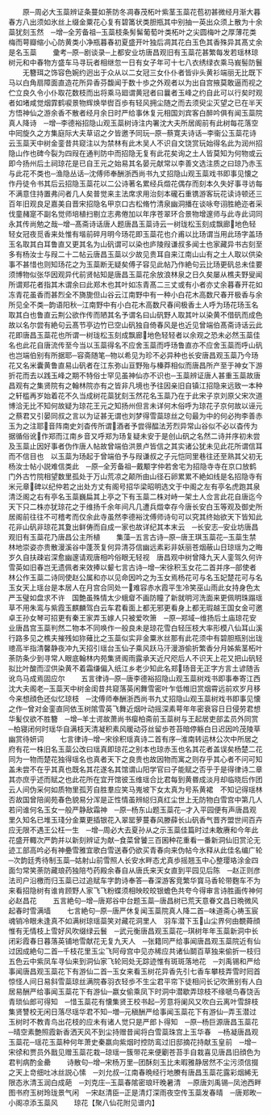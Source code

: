<!-- { "loadSidebar": true } -->
　　原─周必大玉蘂辨证条蔓如荼防冬凋春茂柘叶紫茎玉蘂花苞初甚微经月渐大暮春方八出须如氷丝上缀金粟花心复有碧筩状类胆瓶其中别抽一英出众须上散为十余蘂犹刻玉然　─增─全芳备祖─玉蘂枝条髣髴葡萄叶类柘叶之尖圆梅叶之厚薄花类梅而萼瓣缩小心防黄类小净瓶暮春初夏盛开叶独后凋其花白玉色其香殊异其髙丈余是名玉蘂
　　彚考─原─剧谈录─上都安业坊唐昌观旧有玉蘂花甚繁每发若瑶林琼树元和中春物方盛车马寻玩者相继忽一日有女子年可十七八衣绣绿衣乘马峩髻防鬟
　　无簪珥之饰容色婉约迥出于众从以二女冠三女仆仆者皆丱头黄衫端丽无比既下马以白角扇障面直造花所异香芬馥闻于数十歩之外观者以为出自宫掖莫敢逼而视之伫立良久令小仆取花数枝而出将乘马廻谓黄冠者曰曩者玉峰之约自此可以行矣时观者如堵咸觉烟霏鹤唳景物辉焕举辔百歩有轻风拥尘随之而去须臾尘灭望之已在半天方悟神仙之游余香不散者经月余日时严给事休复元相国刘宾客白醉吟俱有闻玉蘂院真人降诗　─增─李德裕招隐山观玉蘂树诗注内署沈大夫所居阁前有此树每花落空中囘旋久之方集庭际大夫草诏之夕皆邀予同玩─原─蔡寛夫诗话─李衞公玉蘂花诗云玉蘂天中树金銮昔共窥注以为禁林有此木吴人不识自文饶赏玩始得名此为润州招隐山作也碑今裂为四叚在通判防中而招隐无复有此花矣询之土人皆莫知为何物或云即今扬州后土祠琼花是已自王元之始易其名晏元献常以李善文选注质之曰琼乃赤玉与此花不类也─渔隐丛话─沈傅师奉酬浙西尚书九丈招隐山观玉蘂戏书即事见懐之作丹徒令书其后云招隐玉蘂花以二公诗著名累经兵燬花偶存而刻本久失好事寻访每不满意住持置弗问者几人矣普觉来主法席求用治刻本礲石重镌游客玩花读诗顿还三百年旧观良足嘉美自晋宋招隐名甲京口古松脩竹清泉幽洞播在谈咏夸诩胜絶迩者采伐童赭寔不副名觉师培植扫剔立志弗倦加以年序苍翠环合景物增邃师与此寺此词同永其传尚勉之哉─增─髙斋诗话唐人题唐昌玉蘂诗云一树珑松玉刻成飘廊地色轻轻女冠夜觅香来处惟有堦前碎月明今玚花即玉蘂花也介甫以比玚谓当用此玚字盖玚玉名取其白耳鲁直又更其名为山矾谓可以染也庐陵叚谦叔多闻士也家藏异书古刻至多有杨汝士与叚二十二帖云唐昌玉蘂以少故见贵耳自来江南山山有之土人取以供染事不甚惜也则知玚花之为玉蘂断无疑矣傅子容见此帖乃作絶句云比玚更矾总未佳要须博物似张华因观异代前贤帖知是唐昌玉蘂花余放浪林泉之日久矣屡从樵夫野叟闻所谓郑花者指其木谓余曰此郑木也其叶如冻青髙二三丈或有小者亦丈余暮春开花如冻青花虽香而甚烈全不旖旎但山谷云江南野中有一种小白花木高数尺春开极香与余所见全不类─韵语阳秋─江南野中有小白花木高数尺春间极香土人呼为玚花玚玉名取其白也鲁直云荆公欲作传而陋其名予谓名曰山矾野人取其叶以染黄不借矾而成色故以名尔尝有絶句云髙节亭边竹已空山矾独自倚春风是也近见曾端伯髙斋诗话云此花即唐昌玉蘂花也所谓一树珑松玉刻成飘廊地色轻轻者以余观之恐未必然玉蘂佳名也此花自唐流传至今当以玉蘂得名不应舍玉蘂而呼玚鲁直亦不应舍玉蘂而呼山矾也岂端伯别有所据耶─容斋随笔─物以希见为珍不必异种也长安唐昌观玉蘂乃今玚花又名米囊黄鲁直易山矾者在江东弥山亘野殆与榛莽相似而唐昌所产至于神女下游折花而去以践玉峰之期不特俗士罕见虽神仙亦不识也─玉蘂辨证唐人甚重玉蘂故唐昌观有之集贤院有之翰林院亦有之皆非凡境也予往因亲旧自镇江招隐来远致一本种之轩槛再岁始着花不久当成树花蘂犹刻玉然花名玉蘂乃在于此宋子京刘原父宋次道博洽无比不知何故疑为琼花王元之知扬州但言未详何木俗呼为琼花子京何故以诬元之蔡君又引晏同叔之言以为证甚无谓也刘梦得雪蘂琼丝之句最为中的何必拘李善赤玉为之注耶音阵南史刘杳传所谓酒者予尝得醖法芳烈异常山谷似不必以杳传为据循俗讹作郑而江南乡音又呼郑为玚复疑未安于是创山矾之名然二诗并序初未尝及玉蘂止因好事者伪作唐人帖故曾端伯洪景卢皆信之其实诸公犹未见此花所谓信耳而不信目也　以玉蘂为玚起于曾端伯予与叚谦叔之子元恺同里巷往还至熟其父初无杨汝士帖小説难信类此　─原─全芳备祖─戴颙字仲若舍宅为招隐寺寺在京口放鹤门外古竹院相望数里孤处于万山荒凉之颠所由山径石卵累累不絶如线是名招隐寺有米元章碑以纪仲若之出处方丈有阁号招华梁昭明选文于中阁之左有亭名虎跑其泉清泛阁之右有亭名玉蘂巍扁其上亭之下有玉蘂二株对峙一架土人佥言此花自唐迄今天下只二株亦犹琼花之于维扬千余年间凡几遭兵燬幸存今唐长安白玉等观及御史所居阁前往往不可稽考而仅余此寺虽然李德裕沈傅师诗句可以究其终始欲天下皆知此花非山矾非琼花其夐出鲜俦而自成一家也故详纪其本末云　─长安志─安业坊唐昌观旧有玉蘂花乃唐昌公主所植
　　集藻─五言古诗─原─唐王琪玉蘂花─玉蘂生禁林地崇姿亦贵散漫溪谷中蓬茨复何异清芬信幽远素彩非妖丽苍烟蔽山日琼瑶为之晦岁久自扶疎岩深愈幽邃请观唐相吟俗眼无轻视　唐昌观中树曾降九天人銮驾久何许雪英如旧春岂无遗佩者来效捧以颦七言古诗─增─宋徐积玉女花二首并序─部使者林公作玉蘂二诗同使赵公属和亦以见命因吟之为玉女焉杨花可与名玉妃楚花可与名玉女天上瑶台是本居人在月宫合同处一难容赤水霞平生冷笑巫山雨此女持身色太严玉璧如盘求不许　国艶虽殊情太少蛾睂不画防瞳了新就明河洗面来更佩明珠蹋瑶草不用朱鸾与紫霞玉麒麟驾白云车君看面上都无邪更看身上都无瑕越王国女金可邀卓王孙女琴可招更有秦王家弄玉嫁人只被爱吹箫　─原─郑域─维扬后土庙琼花安业唐昌宫玉蘂判然二物本不同唤作一般良未是琼花雪白轻压枝大率形模八仙耳山溪行路多见之樵夫摧残如狝薙比之玉蘂似实非金粟氷丝那有此花须中有碧胆瓶别出珑璁高半指清馨静夜冲九天招引瑶台玉仙子乘风跃马汗漫游偷折繁香分月姊紫茎柘叶荼防条少到寻常人眼底翰林内苑集贤阁雨露承天近尺咫后人不识天上花又把山矾轻拟比叶酸而涩供染黄不着霜缣偏入纸江乡老少知此名郑玚音无正字方言土谚随舌讹鸟马成焉固应尔
　　五言律诗─原─唐李德裕招隐山观玉蘂树戏书即事奉寄江西沈大夫阁老─玉蘂天中树金闺昔共窥落英闲舞雪密叶乍低帷旧赏烟霄远前欢岁月移今来想顔色还似忆琼枝　─沈傅师奉酬浙西尚书九丈招隐山观玉蘂树戏书即事见懐之作─曾对金銮直同依玉树隂雪英飞舞近烟叶动摇深素萼年年密衰容日日侵劳君想华髪仅欲不胜簪　─增─羊士谔故萧尚书瘿柏斋前玉蘂树与王起居吏部孟员外同赏─柏寝闭何时瑶华自满枝天清凝积素风暖动芬丝留歩苍苔暗停觞白日迟因吟茂陵草幽赏待妍词
　　七言律诗─增─宋徐积瑶真诗二首有序─淮南转运林公次中所居之府有花一株旧名玉蘂公改曰瑶真即琼花之别本也琼赤玉也名其花者盖误矣杨楚二花同为一物而楚花独得瑶名也真者天下之良贵也故因物而寓之则存乎其心者不问可知盖未尝不在乎其真也既名其花遂名其馆谓山阳学官曰子能赋之否乎于是得律诗二章其亦庶乎述而赋之也此花所在宜开馆彼玉维瑶合比君每到黄昬成淡月却临晓后作团云人间伪采何如质物里孤芳自胜羣应笑马嵬坡下女太真为号系黄裙　不知记得瑶林否故国曾陪阆苑春色貌易分浑是正性情虽辨縂归真红尘世上无防物白雪宫中第几人若问谁何名玉女一般严静敌霜神　─原─杨东山题玉蘂花─才入平园便有声唐昌观里久知名已堆玉琖分金粟更插银花入翠罂萝蔓春风滕薛长山矾香气晋齐盟世间百卉应无限不遇王公枉一生　─增─周必大去夏孙从之示玉蘂佳篇时过未敢赓和今年此花盛开輙次严韵并以新刻辨证为献─食菜曾饕三百囷种花重看一番新洞仙旧赏沦无迹工部高吟必有神疉雪雅宜歌白雪送春仍欲买青春向来伪帖今氷释从此佳名编广轮　─次韵廷秀待制玉蘂─姑射山前雪照人长安水畔态尤真歩摇翘玉中心整璎珞涂金四面匀常笑荼防藏琅药独陪芍药殿余春自从唐氏来天女直到平园见后陈　─赵正则彦法司户沿檄而归玉蘂已过追赋车字韵诗奉答─春深游客竞繁华寳马香轮带麴车不为来看招隐树有谁肯顾野人家飞飞粉蝶须相映皎皎银蟾色共夸今得审言诗胜画传神何必赵昌花
　　五言絶句─增─唐郑谷中台题玉蘂─唐昌树已荒天意眷文昌日晩微风起春时雪满墙
　　七言絶句─原─唐严休复闻玉蘂院真人降二首─味道斋心祷玉宸魂销冷眼未逢真不如满树琼瑶蘂笑对藏花洞里人　羽车潜下玉山尘界何由覩蕣顔惟有无情枝上雪好风吹缀绿云鬟　─武元衡唐昌观玉蘂花─琪树年年玉蘂新洞中长闭彩霞春日暮落英铺地雪献花无复九天人　─张籍同严给事闻唐昌观玉蘂院近有仙过因成絶句二首─千枝花里玉尘飞阿母宫中见亦稀应共诸仙鬬百草独来偷折一枝归　五色云中紫凤车寻仙来到洞仙家飞轮囘处无踪迹惟有斑斑落地花　─刘禹锡和严给事闻唐昌观玉蘂花下有游仙二首─玉女来看玉树花异香先引七香车攀枝弄雪时囘首惊怪人间日易斜雪蘂琼丝满院春羽衣轻歩不生尘君平帘下徒相问长记吹箫别有人白居易酬严给事闻玉蘂花下有游仙─嬴女偷乘凤下时洞中潜歇弄琼枝不缘嗁鸟春饶舌青琐仙郎可得知　─惜玉蘂花有懐集贤王校书起─芳意将阑风又吹白云离叶雪辞枝集贤讐校无闲日落尽瑶华君不知─増─元稹酬严给事闻玉蘂花下有游仙─弄玉潜过玉树时不教青鸟出花枝的应未有诸人觉只是严郎卜得知　─原─杨巨源唐昌玉蘂花─晴空素艶照霞新香洒天风不到尘持赠昔闻将白雪蘂珠宫上玉华春　─杨凝唐昌观玉蘂花─瑶花玉蘂种何年萧史秦嬴向紫烟时控防鸾过旧邸摘花持献玉皇前　─增─宋徐和贾员外戬见赠玉蘂花栽─琼瑶一簇带花来便劚苍苔手自栽喜见唐昌旧顔色为君判病酌金罍
　　诗散句─增─宋杨万里─团酥刻玉比未暇雅静居然不尘污须信掇之天上竒细吐冰丝説心愫　─刘允叔─江南春晩经行地賸有唐昌玉蘂花露彩烟絺无限态氷清玉润白成葩　─刘克庄─玉蘂春隂密琅玕晚暑清　─原唐刘禹锡─凤池西畔图书府玉树玲珑景气闲　─宋赵清臣─正是清灯深雨夜空传玉蘂发春晴　─唐郑畋─小阁凉添玉蘂风
　　琼花【聚八仙花附见谱内】
